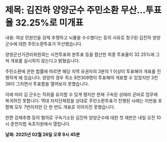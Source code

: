# **제목: 김진하 양양군수 주민소환 무산…투표율 32.25%로 미개표**

  내용: 여성 민원인을 강제 추행하고 뇌물을 수수했다는 등의 사유로 청구된 김진하 양양군수에 대한 주민소환투표가 무산됐습니다. 

양양군선거관리위원회는 사전투표와 본투표 등을 합산한 최종 투표율이 32.25%에 그쳐 개표를 실시하지 않는다고 밝혔습니다. 

주민소환에 관한 법률에 따르면 해당 지역 유권자의 3분의 1 이상이 투표해야 개표를 진행하게 돼 있습니다. 양양의 경우 최소 8천309명이 투표해야 개표할 수 있었지만 3천38이 그치면서 투표함을 열어보지 못했습니다. 

이에 따라 김 군수는 직위를 유지할 수 있게 됐지만 현재 구속된 상태라 곧바로 업무에 복귀하진 못합니다. 역대 자치단체장을 상대로 주민소환투표가 진행된 사례는 이번을 포함해 모두 7번이지만 단 한 번도 개표로 이어지진 못했습니다. 

한편 강제추행 등의 혐의로 구속기소된 김진하 양양군수에 대한 첫 재판은 내일 오전 10시 춘천지법 속초지원에서 열립니다.

  **날짜: 2025년 02월 26일 오후 9시 45분**
